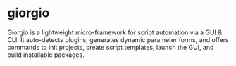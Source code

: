 # giorgio
Giorgio is a lightweight micro-framework for script automation via a GUI &amp; CLI. It auto-detects plugins, generates dynamic parameter forms, and offers commands to init projects, create script templates, launch the GUI, and build installable packages.
